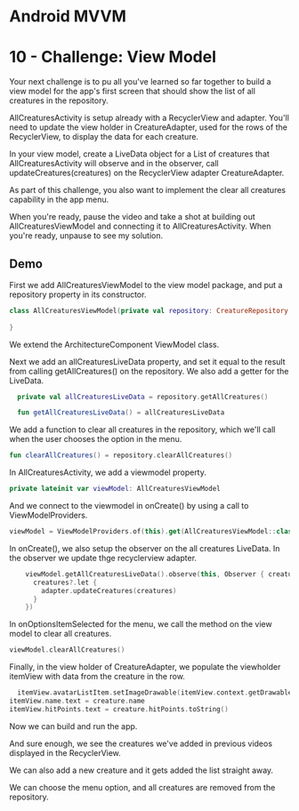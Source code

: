 # Android MVVM
# 10 - Challenge: View Model

Your next challenge is to pu all you've learned so far together to build a view model for the app's first screen that should show the list of all creatures in the repository.

AllCreaturesActivity is setup already with a RecyclerView and adapter. You'll need to update the view holder in CreatureAdapter, used for the rows of the RecyclerView, to display the data for each creature.

In your view model, create a LiveData object for a List of creatures that AllCreaturesActivity will observe and in the observer, call updateCreatures(creatures) on the RecyclerView adapter CreatureAdapter.

As part of this challenge, you also want to implement the clear all creatures capability in the app menu.

When you're ready, pause the video and take a shot at building out AllCreaturesViewModel and connecting it to AllCreaturesActivity. When you're ready, unpause to see my solution.

## Demo

First we add AllCreaturesViewModel to the view model package, and put a repository property in its constructor.


```kotlin
class AllCreaturesViewModel(private val repository: CreatureRepository = RoomRepository()) : ViewModel() {
  
}
```

We extend the ArchitectureComponent ViewModel class.

Next we add an allCreaturesLiveData property, and set it equal to the result from calling getAllCreatures() on the repository. We also add a getter for the LiveData.

```kotlin
  private val allCreaturesLiveData = repository.getAllCreatures()

  fun getAllCreaturesLiveData() = allCreaturesLiveData
```

We add a function to clear all creatures in the repository, which we'll call when the user chooses the option in the menu.

```kotlin
fun clearAllCreatures() = repository.clearAllCreatures()
```

In AllCreaturesActivity, we add a viewmodel property.

```kotlin
private lateinit var viewModel: AllCreaturesViewModel
```

And we connect to the viewmodel in onCreate() by using a call to ViewModelProviders.

```kotlin
viewModel = ViewModelProviders.of(this).get(AllCreaturesViewModel::class.java)
```

In onCreate(), we also setup the observer on the all creatures LiveData. In the observer we update thge recyclerview adapter.

```kotlin
    viewModel.getAllCreaturesLiveData().observe(this, Observer { creatures ->
      creatures?.let {
        adapter.updateCreatures(creatures)
      }
    })
```

In onOptionsItemSelected for the menu, we call the method on the view model to clear all creatures.

```kotlin
viewModel.clearAllCreatures()
```

Finally, in the view holder of CreatureAdapter, we populate the viewholder itemView with data from the creature in the row.

```kotlin
  itemView.avatarListItem.setImageDrawable(itemView.context.getDrawable(creature.drawable))
itemView.name.text = creature.name
itemView.hitPoints.text = creature.hitPoints.toString()
```

Now we can build and run the app.

And sure enough, we see the creatures we've added in previous videos displayed in the RecyclerView.

We can also add a new creature and it gets added the list straight away.

We can choose the menu option, and all creatures are removed from the repository.

